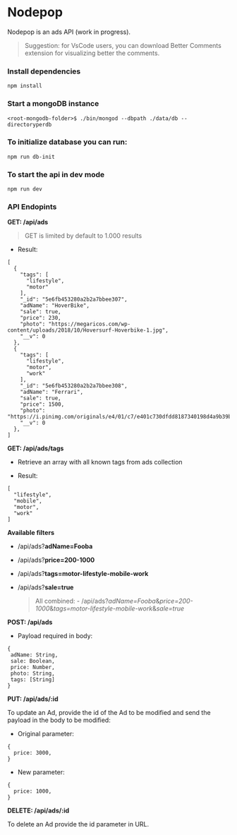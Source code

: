 # Nodepop

Nodepop is an ads API (work in progress).

> Suggestion: for VsCode users, you can download Better Comments extension for visualizing better the comments.


### Install dependencies

```shell
npm install
```

### Start a mongoDB instance

```shell
<root-mongodb-folder>$ ./bin/mongod --dbpath ./data/db --directoryperdb
```

### To initialize database you can run:
```shell
npm run db-init
```

### To start the api in dev mode

```shell
npm run dev
```

### API Endopints

**GET: /api/ads**

  > GET is limited by default to 1.000 results 

- Result:

```
[
  {
    "tags": [
      "lifestyle",
      "motor"
    ],
    "_id": "5e6fb453280a2b2a7bbee307",
    "adName": "HoverBike",
    "sale": true,
    "price": 230,
    "photo": "https://megaricos.com/wp-content/uploads/2018/10/Hoversurf-Hoverbike-1.jpg",
    "__v": 0
  },
  {
    "tags": [
      "lifestyle",
      "motor",
      "work"
    ],
    "_id": "5e6fb453280a2b2a7bbee308",
    "adName": "Ferrari",
    "sale": true,
    "price": 1500,
    "photo": "https://i.pinimg.com/originals/e4/01/c7/e401c730dfdd8187340198d4a9b39b92.jpg",
    "__v": 0
  },
]
```

**GET: /api/ads/tags**

- Retrieve an array with all known tags from ads collection

- Result:

```shell
[
  "lifestyle",
  "mobile",
  "motor",
  "work"
]
```

**Available filters**

- /api/ads?**adName=Fooba**
- /api/ads?**price=200-1000**
- /api/ads?**tags=motor-lifestyle-mobile-work**
- /api/ads?**sale=true**

    > All combined: - /api/ads?*adName=Fooba*&*price=200-1000*&*tags=motor-lifestyle-mobile-work*&*sale=true*


**POST: /api/ads**

- Payload required in body:
 
 ```shell
{
  adName: String,
  sale: Boolean,
  price: Number,
  photo: String,
  tags: [String]
}
 ```

**PUT: /api/ads/:id**

To update an Ad, provide the id of the Ad to be modified and send the payload in the body to be modified:

- Original parameter: 

```shell
{
  price: 3000,
}
```
- New parameter: 

```shell
{
  price: 1000,
}
```

**DELETE: /api/ads/:id**

To delete an Ad provide the id parameter in URL.



